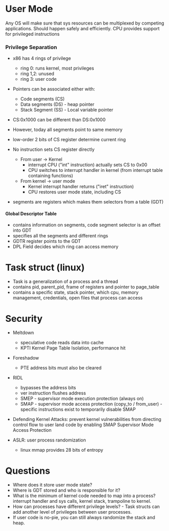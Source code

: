 # User Mode
Any OS will make sure that sys resources can be multiplexed by competing applications. Should happen safely and efficiently. CPU provides support for privileged instructions

### Privilege Separation
* x86 has 4 rings of privilege
    * ring 0: runs kernel, most privileges
    * ring 1,2: unused
    * ring 3: user code
* Pointers can be associated either with:
    * Code segments (CS)
    * Data segments (DS) - heap pointer
    * Stack Segment (SS) - Local variable pointer
* CS:0x1000 can be different than DS:0x1000
* However, today all segments point to same memory
* low-order 2 bits of CS register determine current ring
* No instruction sets CS register directly
    * From user -> Kernel
        * interrupt CPU ("int" instruction) actually sets CS to 0x00
        * CPU switches to interrupt handler in kernel (from interrupt table containing functions)
    * From kernel -> user mode
        * Kernel interrupt handler returns ("iret" instruction)
        * CPU restores user mode state, including CS

* segments are registers which makes them selectors from a table (GDT)


#### Global Descriptor Table
* contains information on segments, code segment selector is an offset into GDT
* specifies all the segments and different rings
* GDTR register points to the GDT
* DPL Field decides which ring can access memory

# Task struct (linux)
* Task is a generalization of a process and a thread
* contains pid, parent_pid, frame of registers and pointer to page_table
* contains a specific state, stack pointer, which cpu, memory management, credentials, open files that process can access

# Security
* Meltdown
    * speculative code reads data into cache
    * KPTI Kernel Page Table Isolation, performance hit
* Foreshadow
    * PTE address bits must also be cleared
* RIDL
    * bypasses the address bits
    * ver instruction flushes address
    * SMEP - supervisor mode execution protection (always on)
    * SMAP - supervisor mode access protection (copy_to / from_user) - specific instructions exist to temporarily disable SMAP

* Defending Kernel Attacks: prevent kernel vulnerabilities from directing control flow to user land code by enabling SMAP Supervisor Mode Access Protection
* ASLR: user process randomization
    * linux mmap provides 28 bits of entropy




# Questions
* Where does it store user mode state?
* Where is GDT stored and who is responsible for it?
* What is the minimum of kernel code needed to map into a process? interrupt handler and sys calls, kernel stack, trampoline to kernel.
* How can processes have different privilege levels? - Task structs can add another level of privileges between user processes.
* If user code is no-pie, you can still always randomize the stack and heap.

